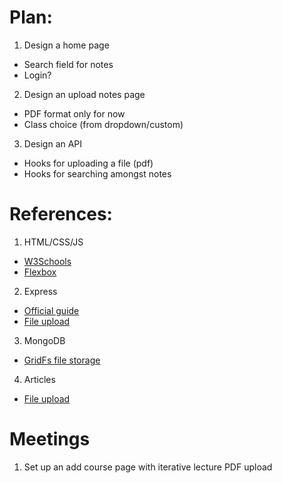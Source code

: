# Plan:
1. Design a home page
  * Search field for notes
  * Login?
2. Design an upload notes page
  * PDF format only for now
  * Class choice (from dropdown/custom)
3. Design an API
  * Hooks for uploading a file (pdf)
  * Hooks for searching amongst notes
# References:
1. HTML/CSS/JS
  * [W3Schools](https://www.w3schools.com/)
  * [Flexbox](https://css-tricks.com/snippets/css/a-guide-to-flexbox/)
2. Express
  * [Official guide](https://expressjs.com/en/guide/routing.html)
  * [File upload](https://www.npmjs.com/package/express-fileupload)
3. MongoDB
  * [GridFs file storage](https://docs.mongodb.com/manual/core/gridfs/)
4. Articles
  * [File upload](https://medium.com/@TheJesseLewis/how-to-make-a-basic-html-form-file-upload-using-multer-in-an-express-node-js-app-16dac2476610)
# Meetings
1. Set up an add course page with iterative lecture PDF upload